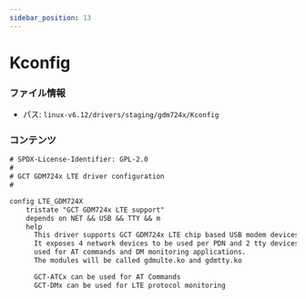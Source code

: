 ```yaml
---
sidebar_position: 13
---
```

# Kconfig

### ファイル情報

- パス: `linux-v6.12/drivers/staging/gdm724x/Kconfig`

### コンテンツ

```txt
# SPDX-License-Identifier: GPL-2.0
#
# GCT GDM724x LTE driver configuration
#

config LTE_GDM724X
	tristate "GCT GDM724x LTE support"
	depends on NET && USB && TTY && m
	help
	  This driver supports GCT GDM724x LTE chip based USB modem devices.
	  It exposes 4 network devices to be used per PDN and 2 tty devices to be
	  used for AT commands and DM monitoring applications.
	  The modules will be called gdmulte.ko and gdmtty.ko

	  GCT-ATCx can be used for AT Commands
	  GCT-DMx can be used for LTE protocol monitoring

```
